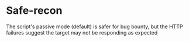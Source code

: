 # Safe-recon
The script's passive mode (default) is safer for bug bounty, but the HTTP failures suggest the target may not be responding as expected
